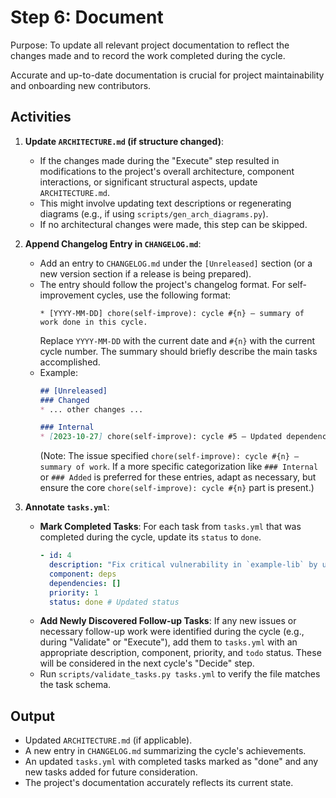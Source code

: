 # Step 6: Document

Purpose: To update all relevant project documentation to reflect the changes made and to record the work completed during the cycle.

Accurate and up-to-date documentation is crucial for project maintainability and onboarding new contributors.

## Activities

1.  **Update `ARCHITECTURE.md` (if structure changed)**:
    *   If the changes made during the "Execute" step resulted in modifications to the project's overall architecture, component interactions, or significant structural aspects, update `ARCHITECTURE.md`.
    *   This might involve updating text descriptions or regenerating diagrams (e.g., if using `scripts/gen_arch_diagrams.py`).
    *   If no architectural changes were made, this step can be skipped.

2.  **Append Changelog Entry in `CHANGELOG.md`**:
    *   Add an entry to `CHANGELOG.md` under the `[Unreleased]` section (or a new version section if a release is being prepared).
    *   The entry should follow the project's changelog format. For self-improvement cycles, use the following format:
        ```
        * [YYYY-MM-DD] chore(self-improve): cycle #{n} – summary of work done in this cycle.
        ```
        Replace `YYYY-MM-DD` with the current date and `#{n}` with the current cycle number. The summary should briefly describe the main tasks accomplished.
    *   Example:
        ```markdown
        ## [Unreleased]
        ### Changed
        * ... other changes ...

        ### Internal
        * [2023-10-27] chore(self-improve): cycle #5 – Updated dependencies, refactored auth module, and added tests for user service.
        ```
        (Note: The issue specified `chore(self-improve): cycle #{n} – summary of work`. If a more specific categorization like `### Internal` or `### Added` is preferred for these entries, adapt as necessary, but ensure the core `chore(self-improve): cycle #{n}` part is present.)

3.  **Annotate `tasks.yml`**:
    *   **Mark Completed Tasks**: For each task from `tasks.yml` that was completed during the cycle, update its `status` to `done`.
        ```yaml
        - id: 4
          description: "Fix critical vulnerability in `example-lib` by updating to v1.2.4"
          component: deps
          dependencies: []
          priority: 1
          status: done # Updated status
        ```
    *   **Add Newly Discovered Follow-up Tasks**: If any new issues or necessary follow-up work were identified during the cycle (e.g., during "Validate" or "Execute"), add them to `tasks.yml` with an appropriate description, component, priority, and `todo` status. These will be considered in the next cycle's "Decide" step.
    *   Run `scripts/validate_tasks.py tasks.yml` to verify the file matches the task schema.

## Output

*   Updated `ARCHITECTURE.md` (if applicable).
*   A new entry in `CHANGELOG.md` summarizing the cycle's achievements.
*   An updated `tasks.yml` with completed tasks marked as "done" and any new tasks added for future consideration.
*   The project's documentation accurately reflects its current state.
